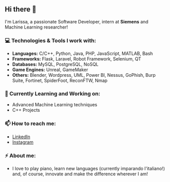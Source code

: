 ## Hi there 👋

I'm Larissa, a passionate Software Developer, intern at **Siemens** and Machine Learning researcher!

### 💻 Technologies & Tools I work with:
- **Languages:** C/C++, Python, Java, PHP, JavaScript, MATLAB, Bash
- **Frameworks:** Flask, Laravel, Robot Framework, Selenium, QT
- **Databases:** MySQL, PostgreSQL, NoSQL
- **Game Engines:** Unreal, GameMaker
- **Others:** Blender, Wordpress, UML, Power BI, Nessus, GoPhish, Burp Suite, Fortinet, SpiderFoot, ReconFTW, Nmap
  
### 🦋 Currently Learning and Working on:
- Advanced Machine Learning techniques
- C++ Projects

### 📫 How to reach me:
- [LinkedIn](https://www.linkedin.com/in/larissa-raimee)
- [Instagram](https://www.instagram.com/srta.raimee/)

### ⚡ About me:
 - I love to play piano, learn new languages (currently imparando l'italiano!) and, of course, innovate and make the difference wherever I am!

